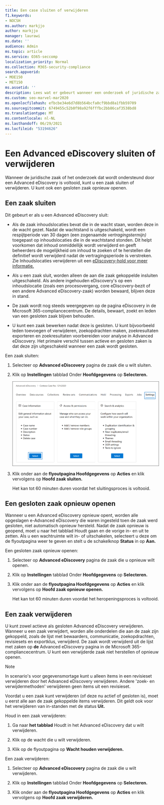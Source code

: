 ```yaml
---
title: Een case sluiten of verwijderen
f1.keywords:
- NOCSH
ms.author: markjjo
author: markjjo
manager: laurawi
ms.date: ''
audience: Admin
ms.topic: article
ms.service: O365-seccomp
localization_priority: Normal
ms.collection: M365-security-compliance
search.appverid:
- MOE150
- MET150
ms.assetid: ''
description: Lees wat er gebeurt wanneer een onderzoek of juridische zaak die wordt ondersteund door een Advanced eDiscovery zaak wordt gesloten of verwijderd.
ms.custom: seo-marvel-mar2020
ms.openlocfilehash: efbcbe34e6d7d8b564bcfa0cf9bbd8a1fbb59709
ms.sourcegitcommit: 6749455c52b0f98a92f6fffbc2bb86caf3538bd8
ms.translationtype: MT
ms.contentlocale: nl-NL
ms.lasthandoff: 06/29/2021
ms.locfileid: "53194626"
---
```

# <a name="close-or-delete-an-advanced-ediscovery-case"></a>Een Advanced eDiscovery sluiten of verwijderen

Wanneer de juridische zaak of het onderzoek dat wordt ondersteund door een Advanced eDiscovery is voltooid, kunt u een zaak sluiten of verwijderen. U kunt ook een gesloten zaak opnieuw openen.

## <a name="close-a-case"></a>Een zaak sluiten

Dit gebeurt er als u een Advanced eDiscovery sluit:

- Als de zaak inhoudslocaties bevat die in de wacht staan, worden deze in de wacht gezet. Nadat de wachtstand is uitgeschakeld, wordt een respijtperiode van 30 dagen (een zogenaamde *vertragingstermijn)* toegepast op inhoudslocaties die in de wachtstand stonden. Dit helpt voorkomen dat inhoud onmiddellijk wordt verwijderd en geeft beheerders de mogelijkheid om inhoud te zoeken of te herstellen die definitief wordt verwijderd nadat de vertragingsperiode is verstreken. Zie Inhoudslocaties verwijderen uit een [eDiscovery-hold voor meer informatie.](create-ediscovery-holds.md#removing-content-locations-from-an-ediscovery-hold)

- Als u een zaak sluit, worden alleen de aan die zaak gekoppelde insluiten uitgeschakeld. Als andere ingehouden eDiscovery's op een inhoudslocatie (zoals een procesovergang, core eDiscovery-bezit of een andere Advanced eDiscovery-zaak) worden bewaard, blijven deze in stand.

- De zaak wordt nog steeds weergegeven op de pagina eDiscovery in de Microsoft 365-compliancecentrum. De details, bewaart, zoekt en leden van een gesloten zaak blijven behouden.

- U kunt een zaak bewerken nadat deze is gesloten. U kunt bijvoorbeeld leden toevoegen of verwijderen, zoekopdrachten maken, zoekresultaten exporteren en zoekresultaten voorbereiden voor analyse in Advanced eDiscovery. Het primaire verschil tussen actieve en gesloten zaken is dat deze zijn uitgeschakeld wanneer een zaak wordt gesloten.

Een zaak sluiten:

1. Selecteer op **Advanced eDiscovery** pagina de zaak die u wilt sluiten.

2. Klik op **Instellingen** tabblad Onder **Hoofdgegevens** op **Selecteren.**

   ![Toegang tot de flyoutpagina met hoofdgegevens in een Advanced eDiscovery hoofdzaak](..\media\AeDSelectCaseInformation.png) 

3. Klik onder aan de **flyoutpagina Hoofdgegevens** op **Acties** en klik vervolgens op **Hoofd zaak sluiten.**

   Het kan tot 60 minuten duren voordat het sluitingsproces is voltooid.

## <a name="reopen-a-closed-case"></a>Een gesloten zaak opnieuw openen

Wanneer u een Advanced eDiscovery opnieuw opent, worden alle opgeslagen e-Advanced eDiscovery die waren ingesteld toen de zaak werd gesloten, niet automatisch opnieuw hersteld. Nadat de zaak opnieuw is geopend, moet  u naar het tabblad Houdt gaan en de vorige in- en uit te zetten. Als u een wachtruimte wilt in- of uitschakelen, selecteert u deze om de flyoutpagina weer te geven en stelt u de schakelknop **Status** in op **Aan.**

Een gesloten zaak opnieuw openen:

1. Selecteer op **Advanced eDiscovery** pagina de zaak die u opnieuw wilt openen.

2. Klik op **Instellingen** tabblad Onder **Hoofdgegevens** op **Selecteren.**

3. Klik onder aan de **flyoutpagina Hoofdgegevens** op **Acties** en klik vervolgens op **Hoofd zaak opnieuw openen.**

   Het kan tot 60 minuten duren voordat het heropeningsproces is voltooid.

## <a name="delete-a-case"></a>Een zaak verwijderen

U kunt zowel actieve als gesloten Advanced eDiscovery verwijderen. Wanneer u een zaak verwijdert, worden alle onderdelen die aan de zaak zijn gekoppeld, zoals de lijst met bewaarders, communicatie, zoekopdrachten, revisiesets en exportklus, verwijderd. De zaak wordt verwijderd uit de lijst met zaken op **de** Advanced eDiscovery pagina in de Microsoft 365-compliancecentrum. U kunt een verwijderde zaak niet herstellen of opnieuw openen.

> [!NOTE]
> In scenario's voor gegevensmortage kunt u alleen items in een revisieset verwijderen door het Advanced eDiscovery verwijderen. Andere 'zoek- en verwijdermethoden' verwijderen geen items uit een revisieset.

Voordat u een zaak kunt verwijderen (of deze nu  actief of gesloten is), moet u eerst alle aan de zaak gekoppelde items verwijderen. Dit geldt ook voor het verwijderen van in-standen met de status **Uit.**

Houd in een zaak verwijderen:

1. Ga naar **het tabblad** Houdt in het Advanced eDiscovery dat u wilt verwijderen.

2. Klik op de wacht die u wilt verwijderen.

3. Klik op de flyoutpagina op **Wacht houden verwijderen.**

Een zaak verwijderen:

1. Selecteer op **Advanced eDiscovery** pagina de zaak die u wilt verwijderen.

2. Klik op **Instellingen** tabblad Onder **Hoofdgegevens** op **Selecteren.**

3. Klik onder aan de **flyoutpagina Hoofdgegevens** op **Acties** en klik vervolgens op **Hoofd zaak verwijderen.**


